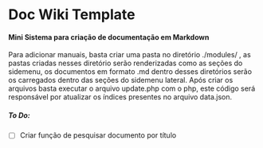 # Doc Wiki Template

#### Mini Sistema para criação de documentação em Markdown

Para adicionar manuais, basta criar uma pasta no diretório ./modules/ , as pastas criadas nesses diretório serão renderizadas
como as seções do sidemenu, os documentos em formato .md dentro desses diretórios serão os carregados dentro das seções do
sidemenu lateral.
Após criar os arquivos basta executar o arquivo update.php com o php, este código será responsável por atualizar os índices 
presentes no arquivo data.json.

##### To Do:

- [ ] Criar função de pesquisar documento por título

